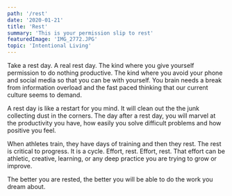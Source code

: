 ```yaml
---
path: '/rest'
date: '2020-01-21'
title: 'Rest'
summary: 'This is your permission slip to rest'
featuredImage: 'IMG_2772.JPG'
topic: 'Intentional Living'
---
```


Take a rest day. A real rest day. The kind where you give yourself permission to do nothing productive. The kind where you avoid your phone and social media so that you can be with yourself. You brain needs a break from information overload and the fast paced thinking that our current culture seems to demand.

A rest day is like a restart for you mind. It will clean out the the junk collecting dust in the corners. The day after a rest day, you will marvel at the productivity you have, how easily you solve difficult problems and how positive you feel.

When athletes train, they have days of training and then they rest. The rest is critical to progress. It is a cycle. Effort, rest. Effort, rest. That effort can be athletic, creative, learning, or any deep practice you are trying to grow or improve.

The better you are rested, the better you will be able to do the work you dream about.
